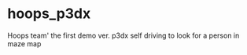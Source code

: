 # hoops_p3dx
Hoops team' the first demo ver.
p3dx self driving to look for a person in maze map   
 
